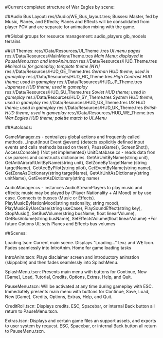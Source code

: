 #Current completed structure of War Eagles by scene:

##Audio Bus Layout: res//Audio/WE_Bus_layout.tres; Busses: Master, fed by Music, Planes, and Effects;  Planes and Effects will be consolidated from player POV and are separate for animation mixing with the game.

##Global groups for resource management:
audio_players
glb_models
terrains

##UI Themes: res://Data/Resources/UI_Theme .tres  *UI menu pages*
		   res://Data/Resources/MainMenuTheme.tres  *Main Menu; displayed in PauseMenu.tscn and IntroAnim.tscn*
		   res://Data/Resources/HUD_Theme.tres  *Minimal UI for gameplay; template theme [NYI]*
		   res://Data/Resources/HUD_GE_Theme.tres  *German HUD theme; used in gameplay*
		   res://Data/Resources/HUD_HC_Theme.tres  *High Contrast HUD theme; used in gameplay*
		   res://Data/Resources/HUD_JP_Theme.tres  *Japanese HUD theme; used in gameplay*
		   res://Data/Resources/HUD_SU_Theme.tres  *Soviet HUD theme; used in gameplay*
		   res://Data/Resources/HUD_SY_Theme.tres  *System HUD theme; used in gameplay*
		   res://Data/Resources/HUD_US_Theme.tres  *US HUD theme; used in gameplay*
		   res://Data/Resources/HUD_UK_Theme.tres  *British HUD theme; used in gameplay*
		   res://Data/Resources/HUD_WE_Theme.tres  *War Eagles HUD theme; palette match to UI_Menu*


##Autoloads:

GameManager.cs - centralizes global actions and frequently called methods.
	 _Input(Input Event @event) {detects explicitly defined input events and calls methods based on them}, PauseGame(), ScreenShot(), AccessConsole() {Not yet implemented}
UnitDatabase.cs - reads data fron csv parsers and constructs dictionaries.
	GetAirUnitByName(string unit), GetAntiAircraftUnitByName(string unit), GetZoneByTargetName		(string targetName), GetAceByPilot(string pilot), GetEventByName(string name), 		GetZoneAsDictionary(string targetName), GetAirUnitAsDictionary(string unitName), 		GetEventAsDictionary(string name)

AudioManager.cs - instances AudioStreamPlayers to play music and effects; music may be played by (Player Nationality + AI Mood) or by use case.  Connects to busses (Music or Effects).
	PlayMusicByNationMood(string nationality, string mood), PlayMusicByUseCase(string useCase),  		PlaySoundEffect(string key), StopMusic(), SetBusVolume(string busName, float linearVolume), 		GetBusVolume(string busName), SetEffectsVolume(float linearVolume) *For future Options UI; sets 	Planes and Effects bus volumes

##Scenes:

Loading.tscn:  Current main scene. Displays "Loading..." texz and WE Icon. Fades seamlessly into IntroAnim.  Home for game loading tasks

IntroAnim.tscn: Plays disclaimer screen and introductory animation (skippable) and then fades seamlessly into SplashMenu. 

SplashMenu.tscn:  Presents main menu with buttons for Continue, New [Game], Load, Tutorial, Credits, Options, Extras, Help, and Quit.

PauseMenu.tscn: Will be activated at any time during gameplay with ESC.  Immediately presents main menu with buttons for Continue, Save, Load, New [Game], Credits, Options, Extras, Help, and Quit.

CreditRoll.tscn: Displays credits.  ESC, Spacebar, or internal Back button all return to PauseMenu.tscn.

Extras.tscn: Displays and certain game files an support assets, and exports to user system by request.  ESC, Spacebar, or internal Back button all return to PauseMenu.tscn.